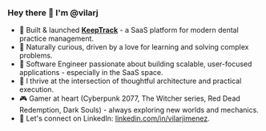### Hey there 👋 I'm @vilarj
- 🚀 Built & launched [**KeepTrack**](https://keep-track-lp.vercel.app/) - a SaaS platform for modern dental practice management.
- 🧠 Naturally curious, driven by a love for learning and solving complex problems.
- 💼 Software Engineer passionate about building scalable, user-focused applications - especially in the SaaS space.
- 🎯 I thrive at the intersection of thoughtful architecture and practical execution.
- 🎮 Gamer at heart (Cyberpunk 2077, The Witcher series, Red Dead Redemption, Dark Souls) - always exploring new worlds and mechanics.
- 🔗 Let's connect on LinkedIn: [linkedin.com/in/vilarjimenez](https://www.linkedin.com/in/vilarjimenez/).
